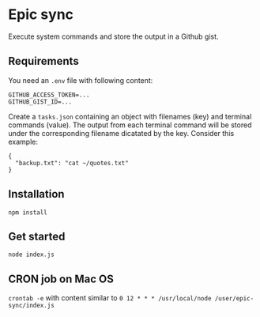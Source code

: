 # Epic sync

Execute system commands and store the output in a Github gist.

## Requirements

You need an `.env` file with following content:

```text
GITHUB_ACCESS_TOKEN=...
GITHUB_GIST_ID=...
```

Create a `tasks.json` containing an object with filenames (key) and terminal commands (value). The output from each terminal command will be stored under the corresponding filename dicatated by the key. Consider this example:
```text
{
  "backup.txt": "cat ~/quotes.txt"
}
```




## Installation

`npm install`

## Get started

`node index.js`

## CRON job on Mac OS

`crontab -e` with content similar to `0 12 * * * /usr/local/node /user/epic-sync/index.js`
